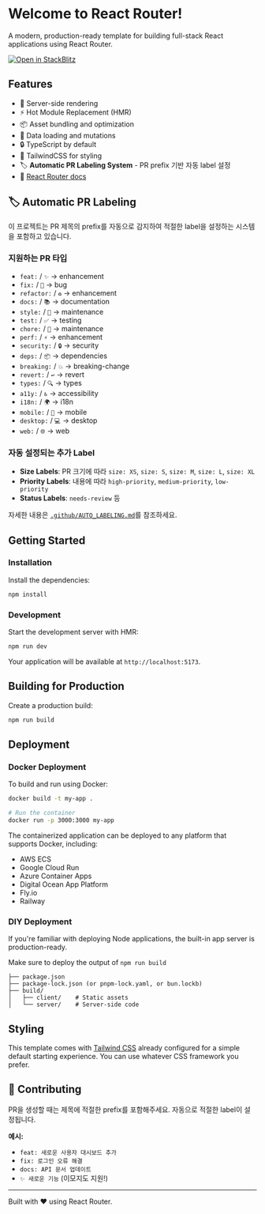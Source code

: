 # Welcome to React Router!

A modern, production-ready template for building full-stack React applications using React Router.

[![Open in StackBlitz](https://developer.stackblitz.com/img/open_in_stackblitz.svg)](https://stackblitz.com/github/remix-run/react-router-templates/tree/main/default)

## Features

- 🚀 Server-side rendering
- ⚡️ Hot Module Replacement (HMR)
- 📦 Asset bundling and optimization
- 🔄 Data loading and mutations
- 🔒 TypeScript by default
- 🎉 TailwindCSS for styling
- 🏷️ **Automatic PR Labeling System** - PR prefix 기반 자동 label 설정
- 📖 [React Router docs](https://reactrouter.com/)

## 🏷️ Automatic PR Labeling

이 프로젝트는 PR 제목의 prefix를 자동으로 감지하여 적절한 label을 설정하는 시스템을 포함하고 있습니다.

### 지원하는 PR 타입
- `feat:` / `✨` → enhancement
- `fix:` / `🐛` → bug  
- `refactor:` / `♻️` → enhancement
- `docs:` / `📚` → documentation
- `style:` / `💄` → maintenance
- `test:` / `✅` → testing
- `chore:` / `🔧` → maintenance
- `perf:` / `⚡` → enhancement
- `security:` / `🔒` → security
- `deps:` / `📦` → dependencies
- `breaking:` / `💥` → breaking-change
- `revert:` / `↩️` → revert
- `types:` / `🔍` → types
- `a11y:` / `♿` → accessibility
- `i18n:` / `🌍` → i18n
- `mobile:` / `📱` → mobile
- `desktop:` / `💻` → desktop
- `web:` / `🌐` → web

### 자동 설정되는 추가 Label
- **Size Labels**: PR 크기에 따라 `size: XS`, `size: S`, `size: M`, `size: L`, `size: XL`
- **Priority Labels**: 내용에 따라 `high-priority`, `medium-priority`, `low-priority`
- **Status Labels**: `needs-review` 등

자세한 내용은 [`.github/AUTO_LABELING.md`](.github/AUTO_LABELING.md)를 참조하세요.

## Getting Started

### Installation

Install the dependencies:

```bash
npm install
```

### Development

Start the development server with HMR:

```bash
npm run dev
```

Your application will be available at `http://localhost:5173`.

## Building for Production

Create a production build:

```bash
npm run build
```

## Deployment

### Docker Deployment

To build and run using Docker:

```bash
docker build -t my-app .

# Run the container
docker run -p 3000:3000 my-app
```

The containerized application can be deployed to any platform that supports Docker, including:

- AWS ECS
- Google Cloud Run
- Azure Container Apps
- Digital Ocean App Platform
- Fly.io
- Railway

### DIY Deployment

If you're familiar with deploying Node applications, the built-in app server is production-ready.

Make sure to deploy the output of `npm run build`

```
├── package.json
├── package-lock.json (or pnpm-lock.yaml, or bun.lockb)
├── build/
│   ├── client/    # Static assets
│   └── server/    # Server-side code
```

## Styling

This template comes with [Tailwind CSS](https://tailwindcss.com/) already configured for a simple default starting experience. You can use whatever CSS framework you prefer.

## 🤝 Contributing

PR을 생성할 때는 제목에 적절한 prefix를 포함해주세요. 자동으로 적절한 label이 설정됩니다.

**예시:**
- `feat: 새로운 사용자 대시보드 추가`
- `fix: 로그인 오류 해결`
- `docs: API 문서 업데이트`
- `✨ 새로운 기능` (이모지도 지원!)

---

Built with ❤️ using React Router.
